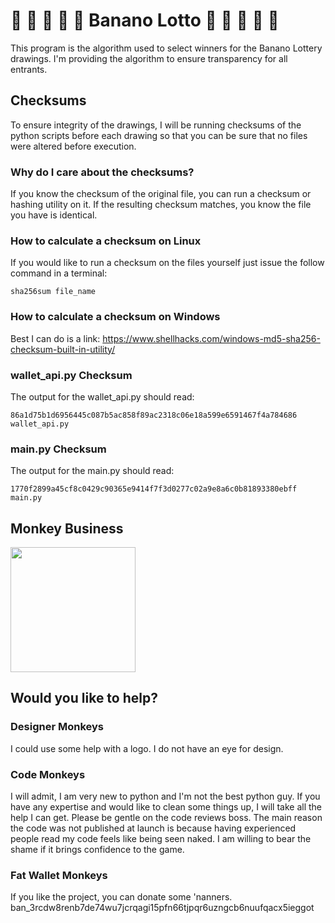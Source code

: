 # :monkey: :banana: :monkey: :banana: :monkey: Banano Lotto :monkey: :banana: :monkey: :banana: :monkey:

This program is the algorithm used to select winners for the Banano Lottery drawings. I'm providing the algorithm to ensure transparency for all entrants.

## Checksums
To ensure integrity of the drawings, I will be running checksums of the python scripts before each drawing so that you can be sure that no files were altered before execution.

### Why do I care about the checksums?
If you know the checksum of the original file, you can run a checksum or hashing utility on it. If the resulting checksum matches, you know the file you have is identical.

### How to calculate a checksum on Linux
If you would like to run a checksum on the files yourself just issue the follow command in a terminal:

`sha256sum file_name`

### How to calculate a checksum on Windows
Best I can do is a link:
https://www.shellhacks.com/windows-md5-sha256-checksum-built-in-utility/

### wallet_api.py Checksum
The output for the wallet_api.py should read:

`86a1d75b1d6956445c087b5ac858f89ac2318c06e18a599e6591467f4a784686  wallet_api.py`

### main.py Checksum
The output for the main.py should read:

`1770f2899a45cf8c0429c90365e9414f7f3d0277c02a9e8a6c0b81893380ebff  main.py`

## Monkey Business

<img src="https://pbs.twimg.com/profile_images/1366434286904225792/mDWj6Vsk_400x400.jpg" width=200>


## Would you like to help?
### Designer Monkeys
I could use some help with a logo. I do not have an eye for design.

### Code Monkeys
I will admit, I am very new to python and I'm not the best python guy. If you have any expertise and would like to clean some things up, I will take all the help I can get. Please be gentle on the code reviews boss. The main reason the code was not published at launch is because having experienced people read my code feels like being seen naked. I am willing to bear the shame if it brings confidence to the game.

### Fat Wallet Monkeys
If you like the project, you can donate some 'nanners.
ban_3rcdw8renb7de74wu7jcrqagi15pfn66tjpqr6uzngcb6nuufqacx5ieggot
